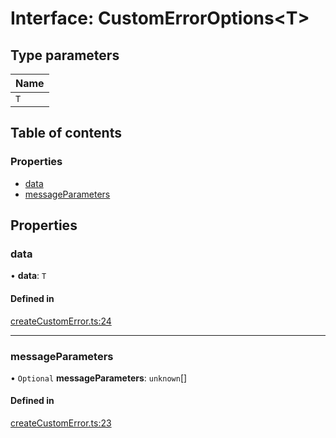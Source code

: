 # Interface: CustomErrorOptions<T\>

## Type parameters

| Name |
| :--- |
| `T`  |

## Table of contents

### Properties

- [data](CustomErrorOptions.md#data)
- [messageParameters](CustomErrorOptions.md#messageparameters)

## Properties

### data

• **data**: `T`

#### Defined in

[createCustomError.ts:24](https://github.com/jakubmazanec/js-tools/blob/3179746/packages/error/src/createCustomError.ts#L24)

---

### messageParameters

• `Optional` **messageParameters**: `unknown`[]

#### Defined in

[createCustomError.ts:23](https://github.com/jakubmazanec/js-tools/blob/3179746/packages/error/src/createCustomError.ts#L23)
